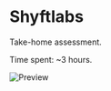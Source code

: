 # Shyftlabs

Take-home assessment.

Time spent: ~3 hours.

![Preview](https://gcdnb.pbrd.co/images/nAJhWemuq1rX.gif)
